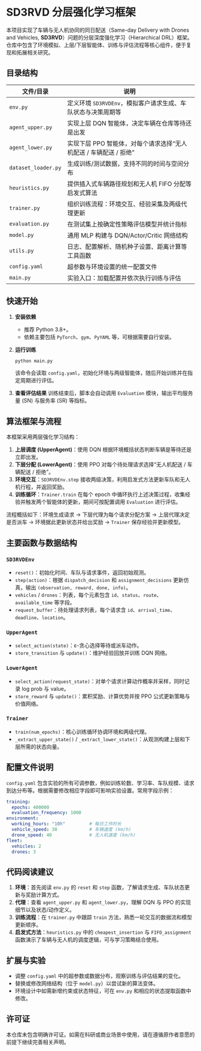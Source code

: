 # SD3RVD 分层强化学习框架

本项目实现了车辆与无人机协同的同日配送（Same-day Delivery with Drones and Vehicles, **SD3RVD**）问题的分层深度强化学习（Hierarchical DRL）框架。仓库中包含了环境模拟、上层/下层智能体、训练与评估流程等核心组件，便于复现和拓展相关研究。

## 目录结构

| 文件/目录 | 说明 |
|-----------|------|
| `env.py` | 定义环境 `SD3RVDEnv`，模拟客户请求生成、车队状态与决策周期等 |
| `agent_upper.py` | 实现上层 DQN 智能体，决定车辆在仓库等待还是出发 |
| `agent_lower.py` | 实现下层 PPO 智能体，对每个请求选择“无人机配送 / 车辆配送 / 拒绝” |
| `dataset_loader.py` | 生成训练/测试数据，支持不同的时间与空间分布 |
| `heuristics.py` | 提供插入式车辆路径规划和无人机 FIFO 分配等启发式算法 |
| `trainer.py` | 组织训练流程：环境交互、经验采集及两级代理更新 |
| `evaluation.py` | 在测试集上按确定性策略评估模型并统计指标 |
| `model.py` | 通用 MLP 构建与 DQN/Actor/Critic 网络结构 |
| `utils.py` | 日志、配置解析、随机种子设置、距离计算等工具函数 |
| `config.yaml` | 超参数与环境设置的统一配置文件 |
| `main.py` | 实验入口：加载配置并依次执行训练与评估 |

## 快速开始

1. **安装依赖**
   - 推荐 Python 3.8+。
   - 依赖主要包括 `PyTorch`、`gym`、`PyYAML` 等，可根据需要自行安装。

2. **运行训练**
   ```bash
   python main.py
   ```
   该命令会读取 `config.yaml`，初始化环境与两级智能体，随后开始训练并在指定周期进行评估。

3. **查看评估结果**
   训练结束后，脚本会自动调用 `Evaluation` 模块，输出平均服务量 (SN) 与服务率 (SR) 等指标。

## 算法框架与流程

本框架采用两层强化学习结构：

1. **上层调度 (UpperAgent)**：使用 DQN 根据环境概括状态判断车辆是等待还是立即出发。
2. **下层分配 (LowerAgent)**：使用 PPO 对每个待处理请求选择“无人机配送 / 车辆配送 / 拒绝”。
3. **环境交互**：`SD3RVDEnv.step` 接收两级决策，利用启发式方法更新车队和无人机行程，并返回奖励。
4. **训练循环**：`Trainer.train` 在每个 epoch 中循环执行上述决策过程，收集经验并触发两个智能体的更新，期间可按配置调用 `Evaluation` 进行评估。

流程概括如下：环境生成请求 → 下层代理为每个请求分配方案 → 上层代理决定是否派车 → 环境据此更新状态并给出奖励 → `Trainer` 保存经验并更新模型。

## 主要函数与数据结构

### `SD3RVDEnv`
- `reset()`：初始化时间、车队与请求事件，返回初始观测。
- `step(action)`：根据 `dispatch_decision` 和 `assignment_decisions` 更新仿真，输出 `(observation, reward, done, info)`。
- `vehicles` / `drones`：列表，每个元素包含 `id`、`status`、`route`、`available_time` 等字段。
- `request_buffer`：待处理请求列表，每个请求含 `id`、`arrival_time`、`deadline`、`location`。

### `UpperAgent`
- `select_action(state)`：ε-贪心选择等待或派车动作。
- `store_transition` 与 `update()`：维护经验回放并训练 DQN 网络。

### `LowerAgent`
- `select_action(request_state)`：对单个请求计算动作概率并采样，同时记录 log prob 与 value。
- `store_reward` 与 `update()`：累积奖励、计算优势并按 PPO 公式更新策略与价值网络。

### `Trainer`
- `train(num_epochs)`：核心训练循环协调环境和两级代理。
- `_extract_upper_state()` / `_extract_lower_state()`：从观测构建上层和下层所需的状态向量。

## 配置文件说明

`config.yaml` 包含实验的所有可调参数，例如训练轮数、学习率、车队规模、请求到达分布等。根据需要修改相应字段即可影响实验设置。常用字段示例：

```yaml
training:
  epochs: 400000
  evaluation_frequency: 1000
environment:
  working_hours: "10h"         # 每日工作时长
  vehicle_speed: 30            # 车辆速度 (km/h)
  drone_speed: 40              # 无人机速度 (km/h)
fleet:
  vehicles: 2
  drones: 3
```

## 代码阅读建议

1. **环境**：首先阅读 `env.py` 的 `reset` 和 `step` 函数，了解请求生成、车队状态更新与奖励计算方式。
2. **代理**：查看 `agent_upper.py` 和 `agent_lower.py`，理解 DQN 与 PPO 的实现细节以及状态/动作定义。
3. **训练流程**：在 `trainer.py` 中跟踪 `train` 方法，熟悉一轮交互的数据流和模型更新顺序。
4. **启发式方法**：`heuristics.py` 中的 `cheapest_insertion` 与 `FIFO_assignment` 函数演示了车辆与无人机的调度逻辑，可与学习策略结合使用。

## 扩展与实验

- 调整 `config.yaml` 中的超参数或数据分布，观察训练与评估结果的变化。
- 替换或修改网络结构（位于 `model.py`）以尝试新的算法变体。
- 环境设计中如需新增约束或状态特征，可在 `env.py` 和相应的状态提取函数中修改。

## 许可证

本仓库未包含明确许可证。如需在科研或商业场景中使用，请在遵循原作者意愿的前提下继续完善相关声明。

